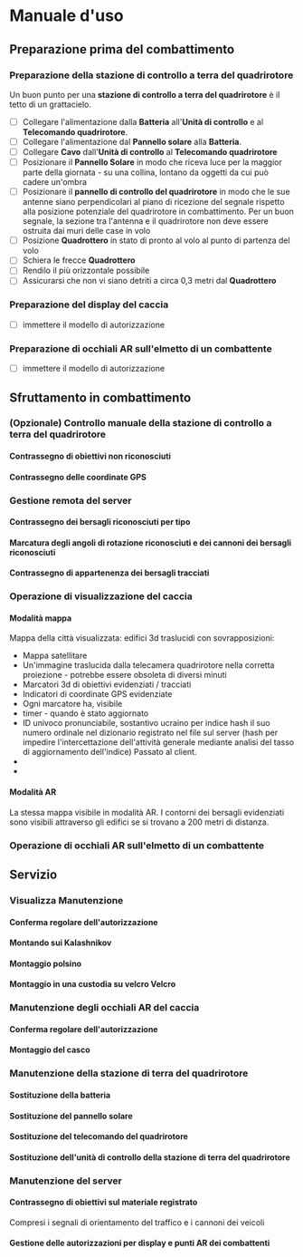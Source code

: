 
# Manuale d'uso

## Preparazione prima del combattimento

### Preparazione della stazione di controllo a terra del quadrirotore

Un buon punto per una **stazione di controllo a terra del quadrirotore** è il tetto di un grattacielo.

- [ ] Collegare l'alimentazione dalla **Batteria** all'**Unità di controllo** e al **Telecomando quadrirotore**.
- [ ] Collegare l'alimentazione dal **Pannello solare** alla **Batteria**.
- [ ] Collegare **Cavo** dall'**Unità di controllo** al **Telecomando quadrirotore**
- [ ] Posizionare il **Pannello Solare** in modo che riceva luce per la maggior parte della giornata - su una collina, lontano da oggetti da cui può cadere un'ombra
- [ ] Posizionare il **pannello di controllo del quadrirotore** in modo che le sue antenne siano perpendicolari al piano di ricezione del segnale rispetto alla posizione potenziale del quadrirotore in combattimento. Per un buon segnale, la sezione tra l'antenna e il quadrirotore non deve essere ostruita dai muri delle case in volo
- [ ] Posizione **Quadrottero** in stato di pronto al volo al punto di partenza del volo
- [ ] Schiera le frecce **Quadrottero**
- [ ] Rendilo il più orizzontale possibile
- [ ] Assicurarsi che non vi siano detriti a circa 0,3 metri dal **Quadrottero**

### Preparazione del display del caccia

- [ ] immettere il modello di autorizzazione

### Preparazione di occhiali AR sull'elmetto di un combattente

- [ ] immettere il modello di autorizzazione


## Sfruttamento in combattimento

### (Opzionale) Controllo manuale della stazione di controllo a terra del quadrirotore

#### Contrassegno di obiettivi non riconosciuti





#### Contrassegno delle coordinate GPS


### Gestione remota del server

#### Contrassegno dei bersagli riconosciuti per tipo


#### Marcatura degli angoli di rotazione riconosciuti e dei cannoni dei bersagli riconosciuti
#### Contrassegno di appartenenza dei bersagli tracciati


### Operazione di visualizzazione del caccia

#### Modalità mappa

Mappa della città visualizzata: edifici 3d traslucidi con sovrapposizioni:

- Mappa satellitare
- Un'immagine traslucida dalla telecamera quadrirotore nella corretta proiezione - potrebbe essere obsoleta di diversi minuti
- Marcatori 3d di obiettivi evidenziati / tracciati
- Indicatori di coordinate GPS evidenziate
- Ogni marcatore ha, visibile
- timer - quando è stato aggiornato
- ID univoco pronunciabile, sostantivo ucraino per indice hash il suo numero ordinale nel dizionario registrato nel file sul server (hash per impedire l'intercettazione dell'attività generale mediante analisi del tasso di aggiornamento dell'indice) Passato al client.
-
-

#### Modalità AR
La stessa mappa visibile in modalità AR. I contorni dei bersagli evidenziati sono visibili attraverso gli edifici se si trovano a 200 metri di distanza.

### Operazione di occhiali AR sull'elmetto di un combattente

## Servizio

### Visualizza Manutenzione

#### Conferma regolare dell'autorizzazione

#### Montando sui Kalashnikov

#### Montaggio polsino

#### Montaggio in una custodia su velcro Velcro

### Manutenzione degli occhiali AR del caccia

#### Conferma regolare dell'autorizzazione

#### Montaggio del casco

### Manutenzione della stazione di terra del quadrirotore

#### Sostituzione della batteria

#### Sostituzione del pannello solare

#### Sostituzione del telecomando del quadrirotore

#### Sostituzione dell'unità di controllo della stazione di terra del quadrirotore


### Manutenzione del server

#### Contrassegno di obiettivi sul materiale registrato

Compresi i segnali di orientamento del traffico e i cannoni dei veicoli

#### Gestione delle autorizzazioni per display e punti AR dei combattenti

